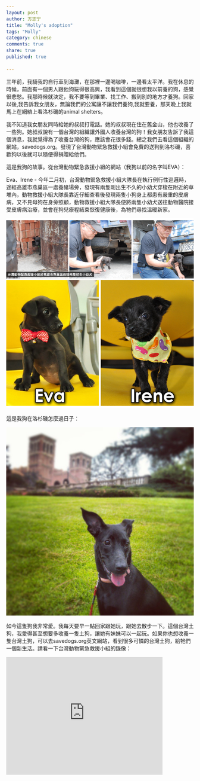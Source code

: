 ```yaml
---
layout: post
author: 方志宁
title: "Molly's adoption"
tags: "Molly"
category: chinese
comments: true
share: true
published: true

---
```


三年前，我騎我的自行車到海灘，在那裡一邊喝咖啡，一邊看太平洋。我在休息的時候，前面有一個男人跟他狗玩得很高興，我看到這個就很想我以前養的狗，感覺很悲愁。我那時候就決定，我不要等到畢業、找工作、搬到別的地方才養狗。回家以後,我告訴我女朋友，無論我們的公寓讓不讓我們養狗,我就要養，那天晚上我就馬上在網絡上看洛杉磯的animal shelters。

我不知道我女朋友同時給她的叔叔打電話。她的叔叔現在住在舊金山，他也收養了一些狗。她叔叔說有一個台灣的組織讓外國人收養台灣的狗！我女朋友告訴了我這個消息，我就覺得為了收養台灣的狗，應該會花很多錢。總之我們去看這個組織的網站，savedogs.org。發現了台灣動物緊急救援小組會免費的送狗到洛杉磯，喜歡狗以後就可以隨便得捐贈給他們。

這是我狗的故事。從台灣動物緊急救援小組的網站（我狗以前的名字叫EVA）：

Eva、Irene - 今年二月初，台灣動物緊急救援小組大隊長在執行例行性巡邏時，途經高雄市燕巢區一處養豬場旁，發現有兩隻剛出生不久的小幼犬穿梭在附近的草堆內，動物救援小組大隊長靠近仔細查看後發現兩隻小狗身上都患有嚴重的皮膚病，又不見母狗在身旁照顧，動物救援小組大隊長便將兩隻小幼犬送往動物醫院接受皮膚病治療，並會在狗兒療程結束恢復健康後，為牠們尋找溫暖新家。

![Eva's Adoption](/img/post/20130312-03.jpg)

這是我狗在洛杉磯怎麼過日子：

![Molly at UCLA](/img/post/998705_10151614293764773_6444560_n.jpg)

如今這隻狗我非常愛。我每天要早一點回家跟她玩，跟她去散步一下。這個台灣土狗，我愛得甚至想要多收養一隻土狗，讓她有妹妹可以一起玩。如果你也想收養一隻台灣土狗，可以去savedogs.org英文網站，看到很多可憐的台灣土狗，給牠們一個新生活。請看一下台灣動物緊急救援小組的錄像：

<iframe width="420" height="315" src="http://www.youtube.com/watch?v=nQ-odXXYNM0" frameborder="0" allowfullscreen></iframe>